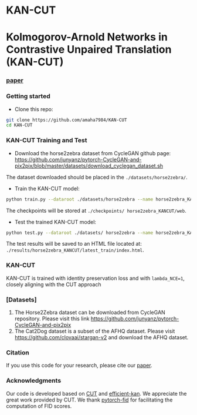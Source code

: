 # KAN-CUT
# Kolmogorov-Arnold Networks in Contrastive Unpaired Translation (KAN-CUT)

### [paper](https://arxiv.org/pdf/2408.08216)


### Getting started

- Clone this repo:
```bash
git clone https://github.com/amaha7984/KAN-CUT
cd KAN-CUT
```

### KAN-CUT Training and Test
- Download the horse2zebra dataset from CycleGAN github page: https://github.com/junyanz/pytorch-CycleGAN-and-pix2pix/blob/master/datasets/download_cyclegan_dataset.sh

The dataset downloaded should be placed in the `./datasets/horse2zebra/`.

- Train the KAN-CUT model:
```bash
python train.py --dataroot ./datasets/horse2zebra --name horse2zebra_KANCUT --CUT_mode kancut
```
The checkpoints will be stored at `./checkpoints/ horse2zebra_KANCUT/web`.

- Test the trained KAN-CUT model:
```bash
python test.py --dataroot ./datasets/ horse2zebra --name horse2zebra_KANCUT --CUT_mode kancut
```
The test results will be saved to an HTML file located at: `./results/horse2zebra_KANCUT/latest_train/index.html`.


### KAN-CUT
KAN-CUT is trained with identity preservation loss and with `lambda_NCE=1`, closely aligning with the CUT approach

### [Datasets]

1.	The Horse2Zebra dataset can be downloaded from CycleGAN repository. Please visit this link https://github.com/junyanz/pytorch-CycleGAN-and-pix2pix
2.	The Cat2Dog dataset is a subset of the AFHQ dataset. Please visit https://github.com/clovaai/stargan-v2 and download the AFHQ dataset.

### Citation
If you use this code for your research, please cite our [paper](https://arxiv.org/pdf/2408.08216).


### Acknowledgments
Our code is developed based on [CUT](https://github.com/taesungp/contrastive-unpaired-translation) and [efficient-kan](https://github.com/Blealtan/efficient-kan). We appreciate the great work provided by CUT. We thank [pytorch-fid](https://github.com/mseitzer/pytorch-fid) for facilitating the computation of FID scores. 
